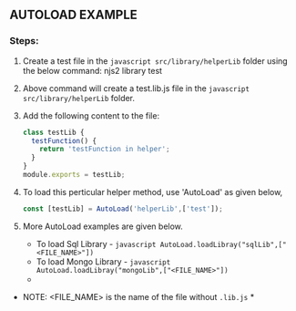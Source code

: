 ## AUTOLOAD EXAMPLE

### Steps:

1. Create a test file in the ```javascript src/library/helperLib``` folder using the below command:
      njs2 library test
2. Above command will create a test.lib.js file in the ```javascript src/library/helperLib``` folder.
3. Add the following content to the file:
      ```javascript
      class testLib {
        testFunction() {
          return 'testFunction in helper';
        }
      }
      module.exports = testLib;
      ```
4. To load this perticular helper method, use 'AutoLoad' as given below,
      ```javascript
      const [testLib] = AutoLoad('helperLib',['test']);
      ```
5. More AutoLoad examples are given below.

     - To load Sql Library - ```javascript AutoLoad.loadLibray("sqlLib",["<FILE_NAME>"]) ```
     - To load Mongo Library - ```javascript AutoLoad.loadLibray("mongoLib",["<FILE_NAME>"]) ```
     - 
* NOTE: <FILE_NAME> is the name of the file without ```.lib.js``` *
